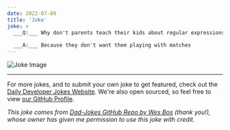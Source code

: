 ```yaml
---
date: 2022-07-09
title: 'Joke'
joke: >
  ___Q:___ Why don't parents teach their kids about regular expressions?
  
  ___A:___ Because they don't want them playing with matches
---
```



![Joke Image](https://private.xtrp.io/projects/DailyDeveloperJokes/public_image_server/images/5e12591b4fccd.png)

---

For more jokes, and to submit your own joke to get featured, check out the [Daily Developer Jokes Website](https://dailydeveloperjokes.github.io/). We're also open sourced, so feel free to view [our GitHub Profile](https://github.com/dailydeveloperjokes).


_This joke comes from [Dad-Jokes GitHub Repo by Wes Bos](https://github.com/wesbos/dad-jokes) (thank you!), whose owner has given me permission to use this joke with credit._

<!--
Joke text:
**Q:** Why don't parents teach their kids about regular expressions?

**A:** Because they don't want them playing with matches
 -->


